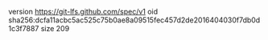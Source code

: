 version https://git-lfs.github.com/spec/v1
oid sha256:dcfa11acbc5ac525c75b0ae8a09515fec457d2de2016404030f7db0d1c3f7887
size 209
